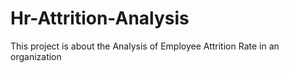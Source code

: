 # Hr-Attrition-Analysis
This project is about the Analysis of Employee Attrition Rate in an organization 
